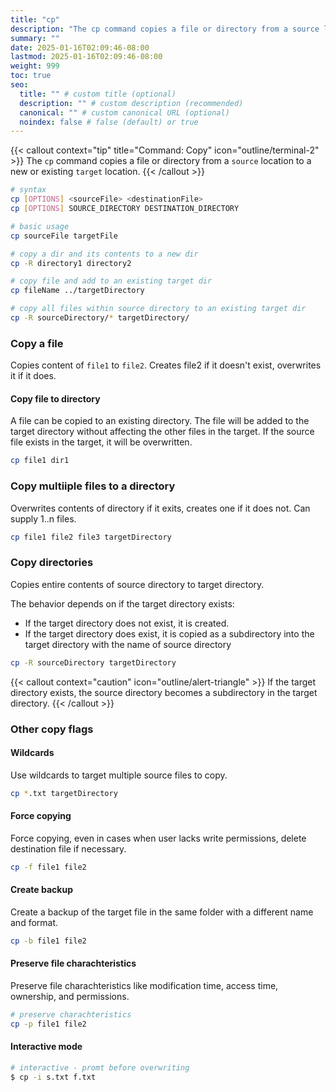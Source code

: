 ```yaml
---
title: "cp"
description: "The cp command copies a file or directory from a source location to a new or existing targe` location."
summary: ""
date: 2025-01-16T02:09:46-08:00
lastmod: 2025-01-16T02:09:46-08:00
weight: 999
toc: true
seo:
  title: "" # custom title (optional)
  description: "" # custom description (recommended)
  canonical: "" # custom canonical URL (optional)
  noindex: false # false (default) or true
---
```


{{< callout context="tip" title="Command: Copy" icon="outline/terminal-2" >}}
The `cp` command copies a file or directory from a `source` location to a new or existing `target` location.
{{< /callout >}}

```bash { title="Copy quick reference" }
# syntax
cp [OPTIONS] <sourceFile> <destinationFile>
cp [OPTIONS] SOURCE_DIRECTORY DESTINATION_DIRECTORY

# basic usage
cp sourceFile targetFile

# copy a dir and its contents to a new dir
cp -R directory1 directory2

# copy file and add to an existing target dir
cp fileName ../targetDirectory

# copy all files within source directory to an existing target dir
cp -R sourceDirectory/* targetDirectory/
```

### Copy a file

Copies content of `file1` to `file2`. Creates file2 if it doesn't exist, overwrites it if it does.

#### Copy file to directory

A file can be copied to an existing directory. The file will be added to the target directory without affecting the other files in the target. If the source file exists in the target, it will be overwritten.

```bash { title="Copy a file to an existing directory" }
cp file1 dir1
```

### Copy multiiple files to a directory

Overwrites contents of directory if it exits, creates one if it does not. Can supply 1..n files.

```bash { title="Copy multiple files to a target directory" }
cp file1 file2 file3 targetDirectory
```

### Copy directories

Copies entire contents of source directory to target directory.

The behavior depends on if the target directory exists:

- If the target directory does not exist, it is created.
- If the target directory does exist, it is copied as a subdirectory into the target directory with the name of source directory

```bash {title="Copy a directory"}
cp -R sourceDirectory targetDirectory
```

{{< callout context="caution" icon="outline/alert-triangle" >}}
If the target directory exists, the source directory becomes a subdirectory in the target directory.
{{< /callout >}}

### Other copy flags

#### Wildcards

Use wildcards to target multiple source files to copy.

```bash { title="Use wildcards" }
cp *.txt targetDirectory
```

#### Force copying

Force copying, even in cases when user lacks write permissions, delete destination file if necessary.

```bash { title="Force copy a file" }
cp -f file1 file2
```

#### Create backup

Create a backup of the target file in the same folder with a different name and format.

```bash { title="Create a backup when copying" }
cp -b file1 file2
```

#### Preserve file charachteristics

Preserve file charachteristics like modification time, access time, ownership, and permissions.

```bash { title="Preserve charachteristics" }
# preserve charachteristics
cp -p file1 file2
```

#### Interactive mode

```bash { title="Interactive mode to prompt before overwriting" }
# interactive - promt before overwriting
$ cp -i s.txt f.txt
```
